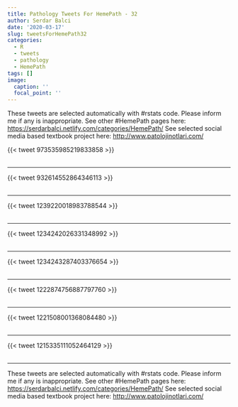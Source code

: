 ```yaml
---
title: Pathology Tweets For HemePath - 32
author: Serdar Balci
date: '2020-03-17'
slug: tweetsForHemePath32
categories:
  - R
  - tweets
  - pathology
  - HemePath
tags: []
image:
  caption: ''
  focal_point: ''
---
```



These tweets are selected automatically with #rstats code. Please inform me if any is inappropriate.
See other #HemePath pages here: https://serdarbalci.netlify.com/categories/HemePath/ 
See selected social media based textbook project here: http://www.patolojinotlari.com/

{{< tweet 973535985219833858 >}}
<br>
<br>
<hr>
{{< tweet 932614552864346113 >}}
<br>
<br>
<hr>
{{< tweet 1239220018983788544 >}}
<br>
<br>
<hr>
{{< tweet 1234242026331348992 >}}
<br>
<br>
<hr>
{{< tweet 1234243287403376654 >}}
<br>
<br>
<hr>
{{< tweet 1222874756887797760 >}}
<br>
<br>
<hr>
{{< tweet 1221508001368084480 >}}
<br>
<br>
<hr>
{{< tweet 1215335111052464129 >}}
<br>
<br>
<hr>


These tweets are selected automatically with #rstats code. Please inform me if any is inappropriate.
See other #HemePath pages here: https://serdarbalci.netlify.com/categories/HemePath/ 
See selected social media based textbook project here: http://www.patolojinotlari.com/
